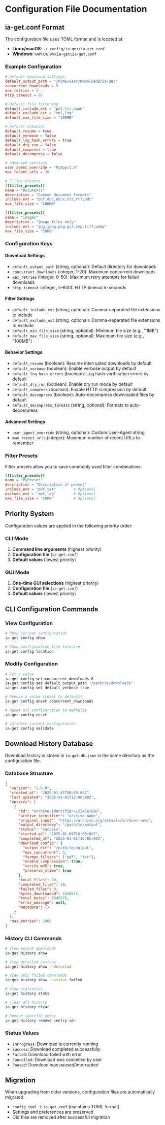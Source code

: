 # Configuration File Documentation

## ia-get.conf Format

The configuration file uses TOML format and is located at:
- **Linux/macOS**: `~/.config/ia-get/ia-get.conf`
- **Windows**: `%APPDATA%\ia-get\ia-get.conf`

### Example Configuration

```toml
# Default download settings
default_output_path = "/home/user/Downloads/ia-get"
concurrent_downloads = 5
max_retries = 3
http_timeout = 60

# Default file filtering
default_include_ext = "pdf,txt,epub"
default_exclude_ext = "xml,log"
default_max_file_size = "100MB"

# Default behavior
default_resume = true
default_verbose = false
default_log_hash_errors = true
default_dry_run = false
default_compress = true
default_decompress = false

# Advanced settings
user_agent_override = "MyApp/1.0"
max_recent_urls = 20

# Filter presets
[[filter_presets]]
name = "Documents"
description = "Common document formats"
include_ext = "pdf,doc,docx,txt,rtf,odt"
max_file_size = "100MB"

[[filter_presets]]
name = "Images"
description = "Image files only"
include_ext = "jpg,jpeg,png,gif,bmp,tiff,webp"
max_file_size = "50MB"
```

### Configuration Keys

#### Download Settings
- `default_output_path` (string, optional): Default directory for downloads
- `concurrent_downloads` (integer, 1-20): Maximum concurrent downloads
- `max_retries` (integer, 0-50): Maximum retry attempts for failed downloads
- `http_timeout` (integer, 5-600): HTTP timeout in seconds

#### Filter Settings
- `default_include_ext` (string, optional): Comma-separated file extensions to include
- `default_exclude_ext` (string, optional): Comma-separated file extensions to exclude
- `default_min_file_size` (string, optional): Minimum file size (e.g., "1MB")
- `default_max_file_size` (string, optional): Maximum file size (e.g., "100MB")

#### Behavior Settings
- `default_resume` (boolean): Resume interrupted downloads by default
- `default_verbose` (boolean): Enable verbose output by default
- `default_log_hash_errors` (boolean): Log hash verification errors by default
- `default_dry_run` (boolean): Enable dry run mode by default
- `default_compress` (boolean): Enable HTTP compression by default
- `default_decompress` (boolean): Auto-decompress downloaded files by default
- `default_decompress_formats` (string, optional): Formats to auto-decompress

#### Advanced Settings
- `user_agent_override` (string, optional): Custom User-Agent string
- `max_recent_urls` (integer): Maximum number of recent URLs to remember

### Filter Presets

Filter presets allow you to save commonly used filter combinations:

```toml
[[filter_presets]]
name = "MyPreset"
description = "Description of preset"
include_ext = "pdf,txt"        # Optional
exclude_ext = "xml,log"        # Optional
max_file_size = "50MB"         # Optional
```

## Priority System

Configuration values are applied in the following priority order:

### CLI Mode
1. **Command line arguments** (highest priority)
2. **Configuration file** (`ia-get.conf`)
3. **Default values** (lowest priority)

### GUI Mode
1. **One-time GUI selections** (highest priority)
2. **Configuration file** (`ia-get.conf`)
3. **Default values** (lowest priority)

## CLI Configuration Commands

### View Configuration
```bash
# Show current configuration
ia-get config show

# Show configuration file location
ia-get config location
```

### Modify Configuration
```bash
# Set a value
ia-get config set concurrent_downloads 8
ia-get config set default_output_path "/path/to/downloads"
ia-get config set default_verbose true

# Remove a value (reset to default)
ia-get config unset concurrent_downloads

# Reset all configuration to defaults
ia-get config reset

# Validate current configuration
ia-get config validate
```

## Download History Database

Download history is stored in `ia-get-db.json` in the same directory as the configuration file.

### Database Structure

```json
{
  "version": "1.0.0",
  "created_at": "2025-01-01T00:00:00Z",
  "last_updated": "2025-01-01T12:00:00Z",
  "entries": [
    {
      "id": "archive-identifier-1234567890",
      "archive_identifier": "archive-name",
      "original_input": "https://archive.org/details/archive-name",
      "output_directory": "/path/to/output",
      "status": "Success",
      "started_at": "2025-01-01T10:00:00Z",
      "completed_at": "2025-01-01T10:05:00Z",
      "download_config": {
        "output_dir": "/path/to/output",
        "max_concurrent": 3,
        "format_filters": ["pdf", "txt"],
        "enable_compression": true,
        "verify_md5": true,
        "preserve_mtime": true
      },
      "total_files": 10,
      "completed_files": 10,
      "failed_files": 0,
      "bytes_downloaded": 1048576,
      "total_bytes": 1048576,
      "error_message": null,
      "metadata": {}
    }
  ],
  "max_entries": 1000
}
```

### History CLI Commands

```bash
# View recent downloads
ia-get history show

# View detailed history
ia-get history show --detailed

# View only failed downloads
ia-get history show --status failed

# View statistics
ia-get history stats

# Clear all history
ia-get history clear

# Remove specific entry
ia-get history remove <entry-id>
```

### Status Values

- `InProgress`: Download is currently running
- `Success`: Download completed successfully
- `Failed`: Download failed with error
- `Cancelled`: Download was cancelled by user
- `Paused`: Download was paused/interrupted

## Migration

When upgrading from older versions, configuration files are automatically migrated:
- `config.toml` → `ia-get.conf` (maintains TOML format)
- Settings and preferences are preserved
- Old files are removed after successful migration